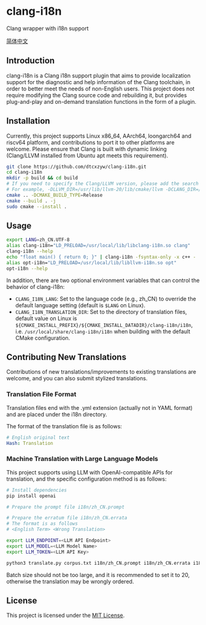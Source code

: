 # clang-i18n
Clang wrapper with i18n support

[简体中文](README.zh_CN.md)

## Introduction

clang-i18n is a Clang i18n support plugin that aims to provide localization support for the diagnostic and help information of the Clang toolchain, in order to better meet the needs of non-English users.
This project does not require modifying the Clang source code and rebuilding it, but provides plug-and-play and on-demand translation functions in the form of a plugin.

## Installation

Currently, this project supports Linux x86_64, AArch64, loongarch64 and riscv64 platform, and contributions to port it to other platforms are welcome.
Please ensure that Clang is built with dynamic linking (Clang/LLVM installed from Ubuntu apt meets this requirement).

```bash
git clone https://github.com/dtcxzyw/clang-i18n.git
cd clang-i18n
mkdir -p build && cd build
# If you need to specify the Clang/LLVM version, please add the search path to CMake.
# For example, -DLLVM_DIR=/usr/lib/llvm-20/lib/cmake/llvm -DCLANG_DIR=/usr/lib/llvm-20/lib/cmake/clang
cmake .. -DCMAKE_BUILD_TYPE=Release
cmake --build . -j
sudo cmake --install .
```

## Usage

```bash
export LANG=zh_CN.UTF-8
alias clang-i18n="LD_PRELOAD=/usr/local/lib/libclang-i18n.so clang"
clang-i18n --help
echo "float main() { return 0; }" | clang-i18n -fsyntax-only -x c++ -
alias opt-i18n="LD_PRELOAD=/usr/local/lib/libllvm-i18n.so opt"
opt-i18n --help
```

In addition, there are two optional environment variables that can control the behavior of clang-i18n:
- `CLANG_I18N_LANG`: Set to the language code (e.g., zh_CN) to override the default language setting (default is `$LANG` on Linux).
- `CLANG_I18N_TRANSLATION_DIR`: Set to the directory of translation files, default value on Linux is `${CMAKE_INSTALL_PREFIX}/${CMAKE_INSTALL_DATADIR}/clang-i18n/i18n`, i.e. `/usr/local/share/clang-i18n/i18n` when building with the default CMake configuration.

## Contributing New Translations

Contributions of new translations/improvements to existing translations are welcome, and you can also submit stylized translations.

### Translation File Format

Translation files end with the .yml extension (actually not in YAML format) and are placed under the i18n directory.

The format of the translation file is as follows:

```yaml
# English original text
Hash: Translation
```

### Machine Translation with Large Language Models

This project supports using LLM with OpenAI-compatible APIs for translation, and the specific configuration method is as follows:

```bash
# Install dependencies
pip install openai

# Prepare the prompt file i18n/zh_CN.prompt

# Prepare the erratum file i18n/zh_CN.errata
# The format is as follows
# <English Term> <Wrong Translation>

export LLM_ENDPOINT=<LLM API Endpoint>
export LLM_MODEL=<LLM Model Name>
export LLM_TOKEN=<LLM API Key>

python3 translate.py corpus.txt i18n/zh_CN.prompt i18n/zh_CN.errata i18n/zh_CN.yml <Batch Size>
```

Batch size should not be too large, and it is recommended to set it to 20, otherwise the translation may be wrongly ordered.

## License

This project is licensed under the [MIT License](LICENSE).
